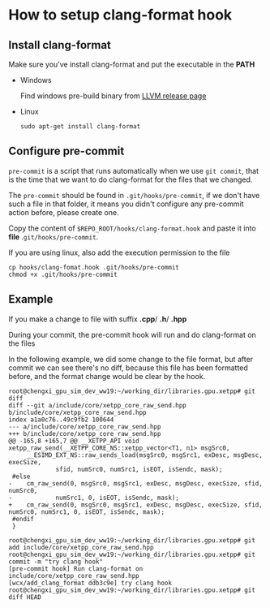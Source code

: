 # How to setup clang-format hook

## Install clang-format

Make sure you've install clang-format and put the executable in the **PATH**

- Windows

  Find windows pre-build binary from [LLVM release page]( http://releases.llvm.org/download.html )

- Linux

  ```
  sudo apt-get install clang-format
  ```

## Configure pre-commit

`pre-commit` is a script that runs automatically when we use `git commit`, that is the time that we want to do clang-format for the files that we changed.

The `pre-commit` should be found in `.git/hooks/pre-commit`, if we don't have such a file in that folder, it means you didn't configure any pre-commit action before, please create one.

Copy the content of `$REPO_ROOT/hooks/clang-format.hook` and paste it into **file** .`git/hooks/pre-commit`.

If you are using linux, also add the execution permission to the file

```
cp hooks/clang-fomat.hook .git/hooks/pre-commit
chmod +x .git/hooks/pre-commit
```

## Example

If you make a change to file with suffix **.cpp**/ **.h**/ **.hpp**

During your commit, the pre-commit hook will run and do clang-format on the files

In the following example, we did some change to the file format, but after commit we can see there's no diff, because this file has been formatted before, and the format change would be clear by the hook.

```
root@chengxi_gpu_sim_dev_ww19:~/working_dir/libraries.gpu.xetpp# git diff
diff --git a/include/core/xetpp_core_raw_send.hpp b/include/core/xetpp_core_raw_send.hpp
index a1a0c76..49c9fb2 100644
--- a/include/core/xetpp_core_raw_send.hpp
+++ b/include/core/xetpp_core_raw_send.hpp
@@ -165,8 +165,7 @@ __XETPP_API void xetpp_raw_send(__XETPP_CORE_NS::xetpp_vector<T1, n1> msgSrc0,
     __ESIMD_EXT_NS::raw_sends_load(msgSrc0, msgSrc1, exDesc, msgDesc, execSize,
             sfid, numSrc0, numSrc1, isEOT, isSendc, mask);
 #else
-    cm_raw_send(0, msgSrc0, msgSrc1, exDesc, msgDesc, execSize, sfid, numSrc0,
-            numSrc1, 0, isEOT, isSendc, mask);
+    cm_raw_send(0, msgSrc0, msgSrc1, exDesc, msgDesc, execSize, sfid, numSrc0, numSrc1, 0, isEOT, isSendc, mask);
 #endif
 }
 
root@chengxi_gpu_sim_dev_ww19:~/working_dir/libraries.gpu.xetpp# git add include/core/xetpp_core_raw_send.hpp
root@chengxi_gpu_sim_dev_ww19:~/working_dir/libraries.gpu.xetpp# git commit -m "try clang hook"
[pre-commit hook] Run clang-format on  include/core/xetpp_core_raw_send.hpp
[wcx/add_clang_format ddb3c9e] try clang hook
root@chengxi_gpu_sim_dev_ww19:~/working_dir/libraries.gpu.xetpp# git diff HEAD
```
